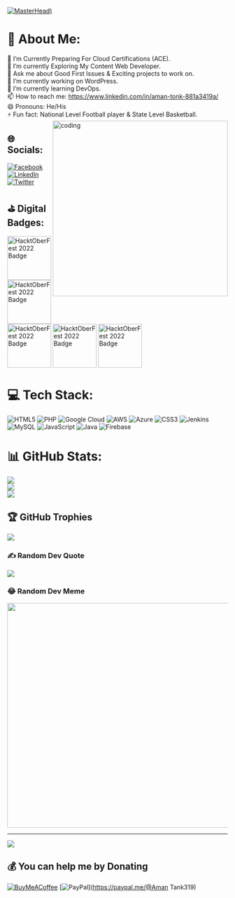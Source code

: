 [![MasterHead](https://qph.cf2.quoracdn.net/main-qimg-fa7b4bdc3b2f73e749e5c2c646d4ae13))](https://rishavchanda.io)

# 💫 About Me:
🔭 I’m Currently Preparing For Cloud Certifications (ACE).<br>🌱 I’m currently Exploring My Content Web Developer.<br>💬 Ask me about Good First Issues & Exciting projects to work on.<br>🔭 I’m currently working on WordPress.<br>🌱 I’m currently learning DevOps.<br>📫 How to reach me: https://www.linkedin.com/in/aman-tonk-881a3419a/<br>😄 Pronouns: He/His<br>⚡ Fun fact: National Level Football player & State Level Basketball.
<img align="right" alt="coding" width="400" src="https://cdn.dribbble.com/users/1162077/screenshots/3848914/programmer.gif">

## 🌐 Socials:
[![Facebook](https://img.shields.io/badge/Facebook-%231877F2.svg?logo=Facebook&logoColor=white)](https://facebook.com/https://www.facebook.com/vikasbalaji.vikasbalaji/) [![LinkedIn](https://img.shields.io/badge/LinkedIn-%230077B5.svg?logo=linkedin&logoColor=white)](https://linkedin.com/in/https://www.linkedin.com/in/aman-tonk-881a3419a/) [![Twitter](https://img.shields.io/badge/Twitter-%231DA1F2.svg?logo=Twitter&logoColor=white)](https://twitter.com/@AmanTonk11) 

## ⛳️ Digital Badges:
<a href="https://www.holopin.io/userbadge/cl8j49v791238909kzwabhhp2z" target="blank"><img src="https://www.holopin.io/_next/image?url=https%3A%2F%2Fassets.holopin.io%2FeyJidWNrZXQiOiJob2xvcGluLWFzc2V0cyIsImtleSI6ImFzc2V0cy9jbDhlcTN6OWMwMzU3MDlsM2Z4OTluOHg2IiwiZWRpdHMiOnsicm90YXRlIjpudWxsfX0%3D&w=1920&q=75" alt="HacktOberFest 2022 Badge" height="100" width="100"></a>
<a href="https://www.holopin.io/userbadge/cl8ji0i6a601309l2vg1ggitz" target="blank"><img src="https://www.holopin.io/_next/image?url=https%3A%2F%2Fassets.holopin.io%2FeyJidWNrZXQiOiJob2xvcGluLWFzc2V0cyIsImtleSI6ImFzc2V0cy9jbDd0ZDhncDUwMTMyMDlrMHd1OHFlNHg5IiwiZWRpdHMiOnsicm90YXRlIjpudWxsfX0%3D&w=1920&q=75" alt="HacktOberFest 2022 Badge" height="100" width="100"></a>
<a href="https://www.holopin.io/userbadge/cl8ji0i6a601309l2vg1ggitz" target="blank"><img src="https://github.githubassets.com/images/modules/profile/achievements/pull-shark-default.png" alt="HacktOberFest 2022 Badge" height="100" width="100"></a>
<a href="https://www.holopin.io/userbadge/cl8ji0i6a601309l2vg1ggitz" target="blank"><img src="https://github.githubassets.com/images/modules/profile/achievements/yolo-default.png" alt="HacktOberFest 2022 Badge" height="100" width="100"></a>
<a href="https://www.holopin.io/userbadge/cl8ji0i6a601309l2vg1ggitz" target="blank"><img src="https://camo.githubusercontent.com/f4e203cf162dffdc13b3a30df0f8a5faa51c70aaea6625d1b258adc9a6753f1a/68747470733a2f2f7265732e636c6f7564696e6172792e636f6d2f70726163746963616c6465762f696d6167652f66657463682f732d2d316c384c663276442d2d2f635f6c696d69742c665f6175746f2c666c5f70726f67726573736976652c715f38302c775f3138302f68747470733a2f2f6465762d746f2d75706c6f6164732e73332e616d617a6f6e6177732e636f6d2f75706c6f6164732f62616467652f62616467655f696d6167652f3133312f6861636b746f626572666573742d323032312d62616467652e706e67
" alt="HacktOberFest 2022 Badge" height="100" width="100"></a>

# 💻 Tech Stack:
![HTML5](https://img.shields.io/badge/html5-%23E34F26.svg?style=for-the-badge&logo=html5&logoColor=white) ![PHP](https://img.shields.io/badge/php-%23777BB4.svg?style=for-the-badge&logo=php&logoColor=white) ![Google Cloud](https://img.shields.io/badge/Google%20Cloud-%234285F4.svg?style=for-the-badge&logo=google-cloud&logoColor=white) ![AWS](https://img.shields.io/badge/AWS-%23FF9900.svg?style=for-the-badge&logo=amazon-aws&logoColor=white) ![Azure](https://img.shields.io/badge/azure-%230072C6.svg?style=for-the-badge&logo=azure-devops&logoColor=white) ![CSS3](https://img.shields.io/badge/css3-%231572B6.svg?style=for-the-badge&logo=css3&logoColor=white) ![Jenkins](https://img.shields.io/badge/jenkins-%232C5263.svg?style=for-the-badge&logo=jenkins&logoColor=white) ![MySQL](https://img.shields.io/badge/mysql-%2300f.svg?style=for-the-badge&logo=mysql&logoColor=white) ![JavaScript](https://img.shields.io/badge/javascript-%23323330.svg?style=for-the-badge&logo=javascript&logoColor=%23F7DF1E) ![Java](https://img.shields.io/badge/java-%23ED8B00.svg?style=for-the-badge&logo=java&logoColor=white) ![Firebase](https://img.shields.io/badge/firebase-%23039BE5.svg?style=for-the-badge&logo=firebase)
# 📊 GitHub Stats:
![](https://github-readme-stats.vercel.app/api?username=AmanTonk15&theme=flag-india&hide_border=false&include_all_commits=false&count_private=false)<br/>
![](https://github-readme-streak-stats.herokuapp.com/?user=AmanTonk15&theme=flag-india&hide_border=false)<br/>
![](https://github-readme-stats.vercel.app/api/top-langs/?username=AmanTonk15&theme=flag-india&hide_border=false&include_all_commits=false&count_private=false&layout=compact)

## 🏆 GitHub Trophies
![](https://github-profile-trophy.vercel.app/?username=AmanTonk15&theme=algolia&no-frame=false&no-bg=false&margin-w=4)

### ✍️ Random Dev Quote
![](https://quotes-github-readme.vercel.app/api?type=horizontal&theme=merko)

### 😂 Random Dev Meme
<img src="https://random-memer.herokuapp.com/" width="512px"/>

---
[![](https://visitcount.itsvg.in/api?id=AmanTonk15&icon=5&color=11)](https://visitcount.itsvg.in)

  ## 💰 You can help me by Donating
  [![BuyMeACoffee](https://img.shields.io/badge/Buy%20Me%20a%20Coffee-ffdd00?style=for-the-badge&logo=buy-me-a-coffee&logoColor=black)](https://buymeacoffee.com/amantank35o) [![PayPal](https://img.shields.io/badge/PayPal-00457C?style=for-the-badge&logo=paypal&logoColor=white)](https://paypal.me/@Aman Tank319) 

  <!-- Proudly created with GPRM ( https://gprm.itsvg.in ) -->
  
